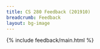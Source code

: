 ```yaml
---
title: CS 280 Feedback (201910)
breadcrumb: Feedback
layout: bg-image
---
```

{% include feedback/main.html %}

